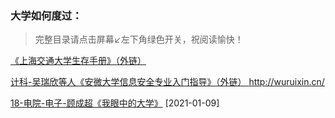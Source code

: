 ### 大学如何度过：

> 完整目录请点击屏幕↙️左下角绿色开关，祝阅读愉快！

[《上海交通大学生存手册》（外链）](https://survivesjtu.gitbook.io/survivesjtumanual/xu/sheng-ming)

[计科-吴瑞欣等人《安微大学信息安全专业入门指导》（外链） ](https://first-book-2.gitbook.io/-1/)
http://wuruixin.cn/

[18-电院-电子-顾成超《我眼中的大学》](Golden-years/18-电子-顾成超.md) [2021-01-09]

